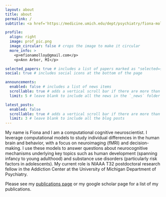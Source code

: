 ```yaml
---
layout: about
title: about
permalink: /
subtitle: <a href='https://medicine.umich.edu/dept/psychiatry/fiona-molloy-phd'>Addiction Center, University of Michigan</a>. Dr. M. Fiona Molloy.  

profile:
  align: right
  image: prof_pic.png
  image_circular: false # crops the image to make it circular
  more_info: >
    <p>mfionamolloy@gmail.com</p>
    <p>Ann Arbor, MI</p>

selected_papers: true # includes a list of papers marked as "selected={true}"
social: true # includes social icons at the bottom of the page

announcements:
  enabled: false # includes a list of news items
  scrollable: true # adds a vertical scroll bar if there are more than 3 news items
  limit: 5 # leave blank to include all the news in the `_news` folder

latest_posts:
  enabled: false
  scrollable: true # adds a vertical scroll bar if there are more than 3 new posts items
  limit: 3 # leave blank to include all the blog posts
---
```


My name is Fiona and I am a computational cognitive neuroscientist. I leverage computational models to study individual differences in the human brain and behavior, with a focus on neuroimaging (fMRI) and decision-making. I use these models to answer questions about neurocognitive mechanisms underlying key topics such as human development (spanning infancy to young adulthood) and substance use disorders (particularly risk factors in adolescents). My current role is NIAAA T32 postdoctoral research fellow in the Addiction Center at the University of Michigan Department of Psychiatry.

Please see my [publications page](/al-folio/publications/) or my google scholar page for a list of my publications.
